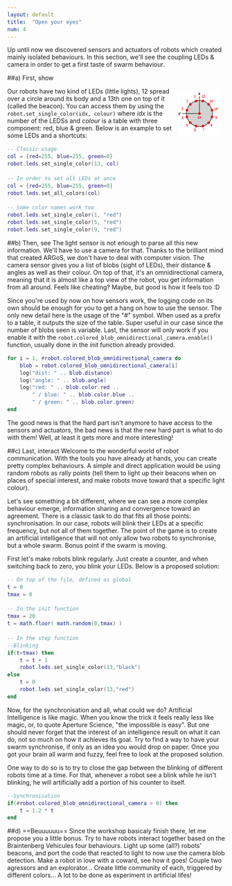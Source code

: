 ```yaml
---
layout: default
title:  "Open your eyes"
num: 4
---
```


Up until now we discovered sensors and actuators of robots which created mainly isolated behaviours. In this section, we'll see the coupling LEDs & camera in order to get a first taste of swarm behaviour.

##a) First, show

<img src="./assets/robot_leds.png" alt="leds actuator" style="float:right; margin:10px;">

Our robots have two kind of LEDs (little lights), 12 spread over a circle around its body and a 13th one on top of it (called the beacon). You can access them by using the `robot.set_single_color(idx, colour)` where *idx* is the number of the LEDSs and *colour* is a table with three component: red, blue & green. Below is an example to set some LEDs and a shortcuts:

```lua
-- Classic usage
col = {red=255, blue=255, green=0}
robot.leds.set_single_color(13, col) 

-- In order to set all LEDs at once
col = {red=255, blue=255, green=0}
robot.leds.set_all_colors(col)

-- Some color names work too  
robot.leds.set_single_color(1, "red")
robot.leds.set_single_color(5, "red")
robot.leds.set_single_color(9, "red") 
```

##b) Then, see
The light sensor is not enough to parse all this new information. We'll have to use a camera for that. Thanks to the brilliant mind that created ARGoS, we don't have to deal with computer vision. The camera sensor gives you a list of blobs (sight of LEDs), their distance & angles as well as their colour. On top of that, it's an omnidirectional camera, meaning that it is almost like a top view of the robot, you get information from all around. Feels like cheating? Maybe, but good is how it feels too :D

Since you're used by now on how sensors work, the logging code on its own should be enough for you to get a hang on how to use the sensor. The only new detail here is the usage of the "#" symbol. When used as a prefix to a table, it outputs the size of the table. Super useful in our case since the number of blobs seen is variable. Last, the sensor will only work if you enable it with the `robot.colored_blob_omnidirectional_camera.enable()` function, usually done in the *init* function already provided.

```lua
for i = 1, #robot.colored_blob_omnidirectional_camera do
	blob = robot.colored_blob_omnidirectional_camera[i]
	log("dist: " .. blob.distance)
	log("angle: " .. blob.angle)
	log("red: " .. blob.color.red ..
	    " / blue: " .. blob.color.blue ..
	    " / green: " .. blob.color.green)
end
```

The good news is that the hard part isn't anymore to have access to the sensors and actuators, the bad news is that the new hard part is what to do with them! Well, at least it gets more and more interesting!

##c) Last, interact
Welcome to the wonderful world of robot communication. With the tools you have already at hands, you can create pretty complex behaviours. A simple and direct application would be using random robots as rally points (tell them to light up their beacons when on places of special interest, and make robots move toward that a specific light colour). 

Let's see something a bit different, where we can see a more complex behaviour emerge, information sharing and convergence toward an agreement. There is a classic task to do that fits all those points: synchronisation. In our case, robots will blink their LEDs at a specific frequency, but not all of them together. The point of the game is to create an artificial intelligence that will not only allow two robots to synchronise, but a whole swarm. Bonus point if the swarm is moving.

First let's make robots blink regularly. Just create a counter, and when switching back to zero, you blink your LEDs. Below is a proposed solution:

```lua
-- On top of the file, defined as global
t = 0
tmax = 0

-- In the init function
tmax = 20
t = math.floor( math.random(0,tmax) )

-- In the step function
--Blinking
if(t<tmax) then
	t = t + 1
	robot.leds.set_single_color(13,"black")
else
	t = 0
	robot.leds.set_single_color(13,"red")
end
```

Now, for the synchronisation and all, what could we do? Artificial Intelligence is like magic. When you know the trick it feels really less like magic, or, to quote Aperture Science, "the impossible is easy". But one should never forget that the interest of an intelligence result on what it can do, not so much on how it achieves its goal. Try to find a way to have your swarm synchronise, if only as an idea you would drop on paper. Once you got your brain all warm and fuzzy, feel free to look at the proposed solution.

One way to do so is to try to close the gap between the blinking of different robots time at a time. For that, whenever a robot see a blink while he isn't blinking, he will artificially add a portion of his counter to itself.

```lua
--Synchronisation
if(#robot.colored_blob_omnidirectional_camera > 0) then
	t = 1.2 * t
end
```
##d) ==Beuuuuuu==
Since the workshop basicaly finish there, let me propose you a little bonus. Try to have robots interact together based on the Braintenberg Vehicules four behaviours. Light up some (all?) robots' beacons, and port the code that reacted to light to now use the camera blob detection. Make a robot in love with a coward, see how it goes! Couple two agressors and an explorator... Create little community of each, triggered by different colors... A lot to be done as experiment in artificial lifes!

